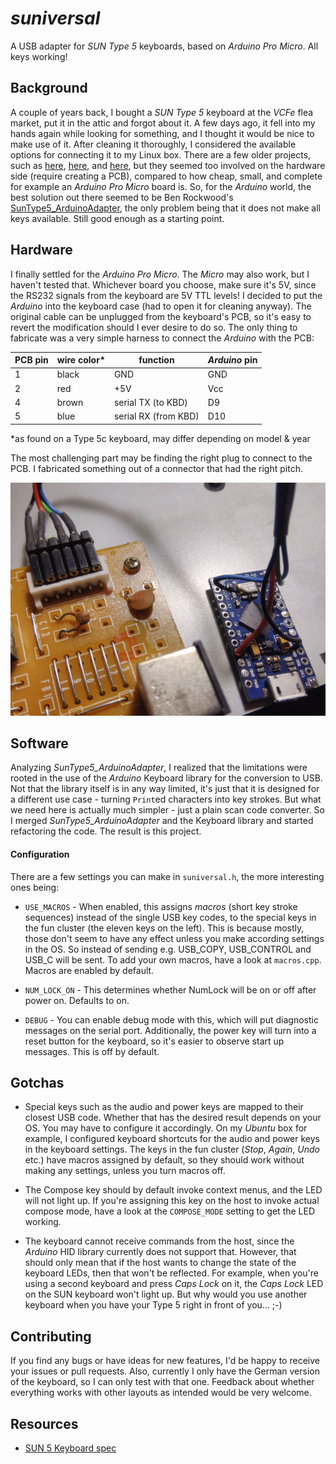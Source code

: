 
# *suniversal*

A USB adapter for *SUN Type 5* keyboards, based on *Arduino Pro Micro*. All keys working!


## Background
A couple of years back, I bought a *SUN Type 5* keyboard at the *VCFe* flea market, put it in the attic and forgot about it. A few days ago, it fell into my hands again while looking for something, and I thought it would be nice to make use of it. After cleaning it thoroughly, I considered the available options for connecting it to my Linux box. There are a few older projects, such as [here](http://ezhid.sourceforge.net/sunkbd.html), [here](http://snafu.priv.at/mystuff/sunkbd.html), and [here](http://kentie.net/article/sunkbd/), but they seemed too involved on the hardware side (require creating a PCB), compared to how cheap, small, and complete for example an *Arduino Pro Micro* board is. So, for the *Arduino* world, the best solution out there seemed to be Ben Rockwood's [SunType5_ArduinoAdapter](https://github.com/benr/SunType5_ArduinoAdapter), the only problem being that it does not make all keys available. Still good enough as a starting point.


## Hardware
I finally settled for the *Arduino Pro Micro*. The *Micro* may also work, but I haven't tested that. Whichever board you choose, make sure it's 5V, since the RS232 signals from the keyboard are 5V TTL levels! I decided to put the *Arduino* into the keyboard case (had to open it for cleaning anyway). The original cable can be unplugged from the keyboard's PCB, so it's easy to revert the modification should I ever desire to do so. The only thing to fabricate was a very simple harness to connect the *Arduino* with the PCB:

| PCB pin | wire color* | function   | *Arduino* pin  |
|---------|-------------|------------|----------------|
|     1   |    black    |   GND      |      GND       |
|     2   |    red      |   +5V      |      Vcc       |
|     4   |    brown    |  serial TX (to KBD)   | D9  |
|     5   |    blue     |  serial RX (from KBD) | D10 |

*as found on a Type 5c keyboard, may differ depending on model & year

The most challenging part may be finding the right plug to connect to the PCB. I fabricated something out of a connector that had the right pitch.

![connector](connector.jpg)


## Software

Analyzing *SunType5_ArduinoAdapter*, I realized that the limitations were rooted in the use of the *Arduino* Keyboard library for the conversion to USB. Not that the library itself is in any way limited, it's just that it is designed for a different use case - turning `Print`ed characters into key strokes. But what we need here is actually much simpler - just a plain scan code converter. So I merged *SunType5_ArduinoAdapter* and the Keyboard library and started refactoring the code. The result is this project.

#### Configuration
There are a few settings you can make in `suniversal.h`, the more interesting ones being:

- `USE_MACROS` - When enabled, this assigns *macros* (short key stroke sequences) instead of the single USB key codes, to the special keys in the fun cluster (the eleven keys on the left). This is because mostly, those don't seem to have any effect unless you make according settings in the OS. So instead of sending e.g. USB_COPY, USB_CONTROL and USB_C will be sent. To add your own macros, have a look at `macros.cpp`. Macros are enabled by default.

- `NUM_LOCK_ON` - This determines whether NumLock will be on or off after power on. Defaults to on.

- `DEBUG` - You can enable debug mode with this, which will put diagnostic messages on the serial port. Additionally, the power key will turn into a reset button for the keyboard, so it's easier to observe start up messages. This is off by default.


## Gotchas

- Special keys such as the audio and power keys are mapped to their closest USB code. Whether that has the desired result depends on your OS. You may have to configure it accordingly. On my *Ubuntu* box for example, I configured keyboard shortcuts for the audio and power keys in the keyboard settings. The keys in the fun cluster (*Stop*, *Again*, *Undo* etc.) have macros assigned by default, so they should work without making any settings, unless you turn macros off.

- The Compose key should by default invoke context menus, and the LED will not light up. If you're assigning this key on the host to invoke actual compose mode, have a look at the `COMPOSE_MODE` setting to get the LED working.

- The keyboard cannot receive commands from the host, since the *Arduino* HID library currently does not support that. However, that should only mean that if the host wants to change the state of the keyboard LEDs, then that won't be reflected. For example, when you're using a second keyboard and press *Caps Lock* on it, the *Caps Lock* LED on the SUN keyboard won't light up. But why would you use another keyboard when you have your Type 5 right in front of you... ;-)


## Contributing

If you find any bugs or have ideas for new features, I'd be happy to receive your issues or pull requests. Also, currently I only have the German version of the keyboard, so I can only test with that one. Feedback about whether everything works with other layouts as intended would be very welcome.


## Resources

- [SUN 5 Keyboard spec](http://sparc.org/wp-content/uploads/2014/01/KBD.pdf.gz)
